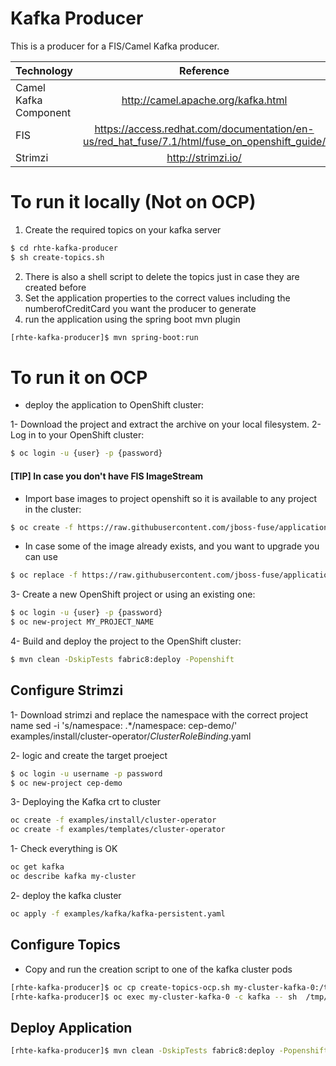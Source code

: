 # Kafka Producer

This is a producer for a FIS/Camel Kafka producer. 

| Technology                 |   Reference         |
| -------------              |:-------------:|
| Camel Kafka Component      |  <http://camel.apache.org/kafka.html> |
|  FIS                       |   <https://access.redhat.com/documentation/en-us/red_hat_fuse/7.1/html/fuse_on_openshift_guide/>      |
| Strimzi             | <http://strimzi.io/> |


# To run it locally (Not on OCP)
1. Create the required topics on your kafka server
```sh
$ cd rhte-kafka-producer
$ sh create-topics.sh 
```
2. There is also a shell script to delete the topics just in case they are created before
3. Set the application properties to the correct values including the numberofCreditCard you want the producer to generate
4. run the application using the spring boot mvn plugin
```sh
[rhte-kafka-producer]$ mvn spring-boot:run
```
# To run it on OCP
* deploy the application to OpenShift cluster:

1- Download the project and extract the archive on your local filesystem.
2- Log in to your OpenShift cluster:
```sh
$ oc login -u {user} -p {password}
```
#### [TIP] In case you don't have FIS ImageStream ####
* Import base images to project openshift so it is available to any project in the cluster:

```sh
$ oc create -f https://raw.githubusercontent.com/jboss-fuse/application-templates/master/fis-image-streams.json -n openshift
```
* In case some of the image already exists, and you want to upgrade you can use 
```sh
$ oc replace -f https://raw.githubusercontent.com/jboss-fuse/application-templates/master/fis-image-streams.json  -n openshift
```
3- Create a new OpenShift project or using an existing one:
```sh
$ oc login -u {user} -p {password}
$ oc new-project MY_PROJECT_NAME
```
4- Build and deploy the project to the OpenShift cluster:
```sh
$ mvn clean -DskipTests fabric8:deploy -Popenshift
```
## Configure Strimzi ##
1- Download strimzi and replace the namespace with the correct project name
sed -i 's/namespace: .*/namespace: cep-demo/' examples/install/cluster-operator/*ClusterRoleBinding*.yaml

2- logic and create the target proeject 
```sh
$ oc login -u username -p password
$ oc new-project cep-demo
```
3- Deploying the Kafka crt to cluster
```sh
oc create -f examples/install/cluster-operator
oc create -f examples/templates/cluster-operator
```
  1- Check everything is OK
```sh
oc get kafka
oc describe kafka my-cluster
```

 2- deploy the kafka cluster
```sh
oc apply -f examples/kafka/kafka-persistent.yaml
```
## Configure Topics ##
* Copy and run the creation script to one of the kafka cluster pods
```sh
[rhte-kafka-producer]$ oc cp create-topics-ocp.sh my-cluster-kafka-0:/tmp/create-topics-ocp.sh -c kafka
[rhte-kafka-producer]$ oc exec my-cluster-kafka-0 -c kafka -- sh  /tmp/create-topics-ocp.sh 
```
## Deploy Application ##
```sh
[rhte-kafka-producer]$ mvn clean -DskipTests fabric8:deploy -Popenshift
```

